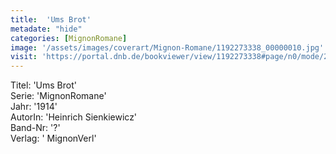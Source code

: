 ```yaml
---
title:  'Ums Brot'
metadate: "hide"
categories: [MignonRomane]
image: '/assets/images/coverart/Mignon-Romane/1192273338_00000010.jpg'
visit: 'https://portal.dnb.de/bookviewer/view/1192273338#page/n0/mode/2up'
---
```

Titel: 'Ums Brot' <br>
Serie: 'MignonRomane' <br>
Jahr: '1914' <br>
AutorIn: 'Heinrich Sienkiewicz' <br>
Band-Nr: '?' <br>
Verlag: ' MignonVerl'